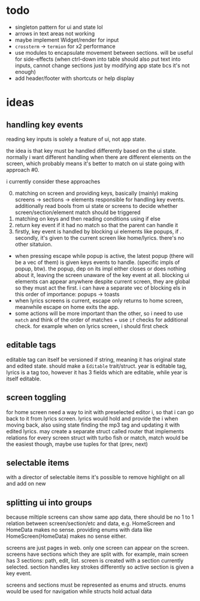 <!--
has a magic space in-between
 s
 s - bad normal whitespace
 s
 dir
-->

<!--
SelectableWidget (for highlighting border)
WidgetWithEditableContent (for highlighting text/elements inside)
TagWidget = SelectableWidget + WidgetWithEditableContent

use cases

table (list of mp3 files) only needs SelectableWidget bcs there's no tag to edit
inputs need TagWidget to highlight borders when selected and to highlight text when tag changed
lyrics button needs TagWidget and it will highlight "edit" when lyrics tag is changed
-->

# todo

- singleton pattern for ui and state lol
- arrows in text areas not working
- maybe implement Widget/render for input
- `crossterm` -> `termion` for x2 performance
- use modules to encapsulate movement between sections. will be useful for side-effects (when ctrl-down into table should also put text into inputs, cannot change sections just by modifying app state bcs it's not enough)
- add header/footer with shortcuts or help display

<!-- -->

# ideas

## handling key events

reading key inputs is solely a feature of ui, not app state.

the idea is that key must be handled differently based on the ui state. normally i want different handling when there are different elements on the screen, which probably means it's better to match on ui state going with approach #0.

i currently consider these approaches

0. matching on screen and providing keys, basically (mainly) making screens -> sections -> elements responsible for handling key events. additionally read bools from ui state or screens to decide whether screen/section/element match should be triggered
1. matching on keys and then reading conditions using if else
2. return key event if it had no match so that the parent can handle it
3. firstly, key event is handled by blocking ui elements like popups, if . secondly, it's given to the current screen like home/lyrics. there's no other sitatuion.

- when pressing escape while popup is active, the latest popup (there will be a vec of them) is given keys events to handle. (specific impls of popup, btw). the popup, dep on its impl either closes or does nothing about it, leaving the screen unaware of the key event at all. blocking ui elements can appear anywhere despite current screen, they are global so they must act the first. i can have a separate vec of blocking els in this order of importance: popups -> toasts
- when lyrics screens is current, escape only returns to home screen, meanwhile escape on home exits the app.
- some actions will be more important than the other, so i need to use `match` and think of the order of matches + use `if` checks for additional check. for example when on lyrics screen, i should first check

## editable tags

editable tag can itself be versioned if string, meaning it has original state and edited state. should make a `Editable` trait/struct. year is editable tag, lyrics is a tag too, however it has 3 fields which are editable, while year is itself editable.

## screen toggling

for home screen need a way to init with preselected editor i, so that i can go back to it from lyrics screen. lyrics would hold and provide the i when moving back, also using state finding the mp3 tag and updating it with edited lyrics. may create a separate struct called router that implements relations for every screen struct with turbo fish or match, match would be the easiest though, maybe use tuples for that (prev, next)

## selectable items

with a director of selectable items it's possible to remove highlight on all and add on new

## splitting ui into groups

because miltiple screens can show same app data, there should be no 1 to 1 relation between screen/section/etc and data, e.g. HomeScreen and HomeData makes no sense. providing enums with data like HomeScreen(HomeData) makes no sense either.

screens are just pages in web. only one screen can appear on the screen. screens have sections which they are split with. for example, main screen has 3 sections: path, edit, list. screen is created with a section currently selected. section handles key strokes differently so active section is given a key event.

screens and sections must be represented as enums and structs. enums would be used for navigation while structs hold actual data

